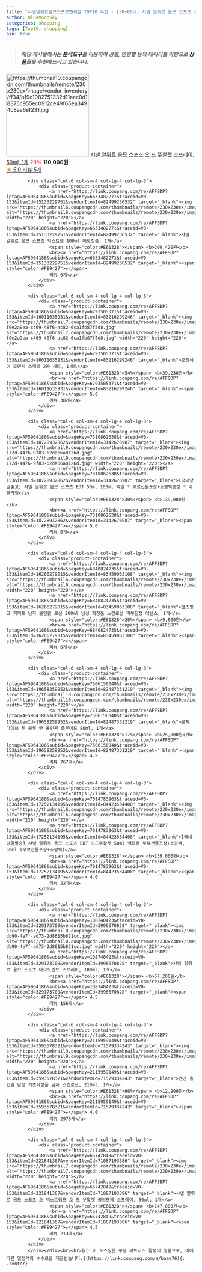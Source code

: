 ```yaml
---
title: "샤넬알뤼르옴므스포츠면세점 TOP10 추천 - [30~60대] 샤넬 알뤼르 옴므 스포츠 오 드 뚜왈렛 스프레이, 50ml, 1개"
author: BlueMoonSky
categories: shopping
tags: [Top10, shopping]
pin: true
---
```


> ##### 해당 게시물에서는 [**분석도구**](https://itemscout.io/)를 이용하여 **성별**, **연령별** 등의 데이터를 바탕으로 [**상품**](https://link.coupang.com/a/baae76)들을 추천해드리고 있습니다.
<div class="container"><div class="row">
            <div class="col-6 col-sm-4 col-lg-4 col-lg-3">
                <div class="product-container">
                    <a href="https://link.coupang.com/re/AFFSDP?lptag=AF5964186&subid=&pageKey=6714143488&traceid=V0-153&itemId=15596957211&vendorItemId=87566475837" target="_blank"><img src="https://thumbnail10.coupangcdn.com/thumbnails/remote/230x230ex/image/vendor_inventory/ff34/b19c1082751332d11aec0d18375c955ec0912ce49f65ea3494c8aa6ef231.jpg" alt="https://thumbnail10.coupangcdn.com/thumbnails/remote/230x230ex/image/vendor_inventory/ff34/b19c1082751332d11aec0d18375c955ec0912ce49f65ea3494c8aa6ef231.jpg" width="220" height="220"></a>
                    <a href="https://link.coupang.com/re/AFFSDP?lptag=AF5964186&subid=&pageKey=6714143488&traceid=V0-153&itemId=15596957211&vendorItemId=87566475837" target="_blank">샤넬 알뤼르 옴므 스포츠 오 드 뚜왈렛 스프레이, 50ml, 1개</a>
                    <span style="color:#E61328">29%</span> <b>110,000원</b>
                    <br><a href="https://link.coupang.com/re/AFFSDP?lptag=AF5964186&subid=&pageKey=6714143488&traceid=V0-153&itemId=15596957211&vendorItemId=87566475837" target="_blank"><span style="color:#FE9427">★</span> 5.0
                    리뷰 5개</a>
                </div>
            </div>
            
            <div class="col-6 col-sm-4 col-lg-4 col-lg-3">
                <div class="product-container">
                    <a href="https://link.coupang.com/re/AFFSDP?lptag=AF5964186&subid=&pageKey=6633482271&traceid=V0-153&itemId=15133229751&vendorItemId=82499236532" target="_blank"><img src="https://thumbnail6.coupangcdn.com/thumbnails/remote/230x230ex/image/vendor_inventory/a908/46a04b854ca3df2aca9e42dfe74693e88cdfab58bc45795c4bcd0df84204.png" alt="https://thumbnail6.coupangcdn.com/thumbnails/remote/230x230ex/image/vendor_inventory/a908/46a04b854ca3df2aca9e42dfe74693e88cdfab58bc45795c4bcd0df84204.png" width="220" height="220"></a>
                    <a href="https://link.coupang.com/re/AFFSDP?lptag=AF5964186&subid=&pageKey=6633482271&traceid=V0-153&itemId=15133229751&vendorItemId=82499236532" target="_blank">샤넬 알뤼르 옴므 스포츠 익스트렘 100ml 매장정품, 1개</a>
                    <span style="color:#E61328"></span> <b>209,420원</b>
                    <br><a href="https://link.coupang.com/re/AFFSDP?lptag=AF5964186&subid=&pageKey=6633482271&traceid=V0-153&itemId=15133229751&vendorItemId=82499236532" target="_blank"><span style="color:#FE9427">★</span> 
                    리뷰 0개</a>
                </div>
            </div>
            
            <div class="col-6 col-sm-4 col-lg-4 col-lg-3">
                <div class="product-container">
                    <a href="https://link.coupang.com/re/AFFSDP?lptag=AF5964186&subid=&pageKey=6793505371&traceid=V0-153&itemId=16011635931&vendorItemId=83216299246" target="_blank"><img src="https://thumbnail7.coupangcdn.com/thumbnails/remote/230x230ex/image/retail/images/3282360401129460-f0e2a9ea-c469-48f6-ac82-6ca1fb87f5d8.jpg" alt="https://thumbnail7.coupangcdn.com/thumbnails/remote/230x230ex/image/retail/images/3282360401129460-f0e2a9ea-c469-48f6-ac82-6ca1fb87f5d8.jpg" width="220" height="220"></a>
                    <a href="https://link.coupang.com/re/AFFSDP?lptag=AF5964186&subid=&pageKey=6793505371&traceid=V0-153&itemId=16011635931&vendorItemId=83216299246" target="_blank">오딧세이 로맨틱 스페셜 2종 세트, 1세트</a>
                    <span style="color:#E61328">54%</span> <b>39,230원</b>
                    <br><a href="https://link.coupang.com/re/AFFSDP?lptag=AF5964186&subid=&pageKey=6793505371&traceid=V0-153&itemId=16011635931&vendorItemId=83216299246" target="_blank"><span style="color:#FE9427">★</span> 5.0
                    리뷰 38개</a>
                </div>
            </div>
            
            <div class="col-6 col-sm-4 col-lg-4 col-lg-3">
                <div class="product-container">
                    <a href="https://link.coupang.com/re/AFFSDP?lptag=AF5964186&subid=&pageKey=7310862638&traceid=V0-153&itemId=18728932862&vendorItemId=3142676987" target="_blank"><img src="https://thumbnail9.coupangcdn.com/thumbnails/remote/230x230ex/image/vendor_inventory/images/2018/01/30/13/4/c5accce9-172d-4476-9f83-62da66a8126d.jpg" alt="https://thumbnail9.coupangcdn.com/thumbnails/remote/230x230ex/image/vendor_inventory/images/2018/01/30/13/4/c5accce9-172d-4476-9f83-62da66a8126d.jpg" width="220" height="220"></a>
                    <a href="https://link.coupang.com/re/AFFSDP?lptag=AF5964186&subid=&pageKey=7310862638&traceid=V0-153&itemId=18728932862&vendorItemId=3142676987" target="_blank">[국내당일출고] 샤넬 알뤼르 옴므 스포츠 EDT 50ml 100ml 택일 * 무료선물포장+쇼핑백증정 * 국문라벨</a>
                    <span style="color:#E61328">30%</span> <b>139,000원</b>
                    <br><a href="https://link.coupang.com/re/AFFSDP?lptag=AF5964186&subid=&pageKey=7310862638&traceid=V0-153&itemId=18728932862&vendorItemId=3142676987" target="_blank"><span style="color:#FE9427">★</span> 5.0
                    리뷰 6개</a>
                </div>
            </div>
            
            <div class="col-6 col-sm-4 col-lg-4 col-lg-3">
                <div class="product-container">
                    <a href="https://link.coupang.com/re/AFFSDP?lptag=AF5964186&subid=&pageKey=6840824735&traceid=V0-153&itemId=16266279015&vendorItemId=83459063108" target="_blank"><img src="https://thumbnail6.coupangcdn.com/thumbnails/remote/230x230ex/image/vendor_inventory/6449/8ae54d79fe9a830b00e833dc916bb37d0ed800f3488c2242cb0025da04b8.jpg" alt="https://thumbnail6.coupangcdn.com/thumbnails/remote/230x230ex/image/vendor_inventory/6449/8ae54d79fe9a830b00e833dc916bb37d0ed800f3488c2242cb0025da04b8.jpg" width="220" height="220"></a>
                    <a href="https://link.coupang.com/re/AFFSDP?lptag=AF5964186&subid=&pageKey=6840824735&traceid=V0-153&itemId=16266279015&vendorItemId=83459063108" target="_blank">맨즈핑크 퍼펙트 남자 올인원 로션 200ml 남성 화장품 스킨로션 피부진정 에센스, 1개</a>
                    <span style="color:#E61328">20%</span> <b>9,800원</b>
                    <br><a href="https://link.coupang.com/re/AFFSDP?lptag=AF5964186&subid=&pageKey=6840824735&traceid=V0-153&itemId=16266279015&vendorItemId=83459063108" target="_blank"><span style="color:#FE9427">★</span> 
                    리뷰 0개</a>
                </div>
            </div>
            
            <div class="col-6 col-sm-4 col-lg-4 col-lg-3">
                <div class="product-container">
                    <a href="https://link.coupang.com/re/AFFSDP?lptag=AF5964186&subid=&pageKey=7506156040&traceid=V0-153&itemId=19658259952&vendorItemId=82487331219" target="_blank"><img src="https://thumbnail10.coupangcdn.com/thumbnails/remote/230x230ex/image/vendor_inventory/d38e/bb3ea14d616fe188e0348697efa12017c50f873ba751760d55cfc307d91b.jpg" alt="https://thumbnail10.coupangcdn.com/thumbnails/remote/230x230ex/image/vendor_inventory/d38e/bb3ea14d616fe188e0348697efa12017c50f873ba751760d55cfc307d91b.jpg" width="220" height="220"></a>
                    <a href="https://link.coupang.com/re/AFFSDP?lptag=AF5964186&subid=&pageKey=7506156040&traceid=V0-153&itemId=19658259952&vendorItemId=82487331219" target="_blank">론지 다이브 투 블루 맨 올인원 플루이드 80ml, 1개</a>
                    <span style="color:#E61328">17%</span> <b>25,000원</b>
                    <br><a href="https://link.coupang.com/re/AFFSDP?lptag=AF5964186&subid=&pageKey=7506156040&traceid=V0-153&itemId=19658259952&vendorItemId=82487331219" target="_blank"><span style="color:#FE9427">★</span> 4.5
                    리뷰 767개</a>
                </div>
            </div>
            
            <div class="col-6 col-sm-4 col-lg-4 col-lg-3">
                <div class="product-container">
                    <a href="https://link.coupang.com/re/AFFSDP?lptag=AF5964186&subid=&pageKey=7014783963&traceid=V0-153&itemId=17252134195&vendorItemId=84423534408" target="_blank"><img src="https://thumbnail6.coupangcdn.com/thumbnails/remote/230x230ex/image/vendor_inventory/ce94/261c9675d24c9854da4ca21f37bb6b70ad42bab767b550e3095f3b3095d0.jpg" alt="https://thumbnail6.coupangcdn.com/thumbnails/remote/230x230ex/image/vendor_inventory/ce94/261c9675d24c9854da4ca21f37bb6b70ad42bab767b550e3095f3b3095d0.jpg" width="220" height="220"></a>
                    <a href="https://link.coupang.com/re/AFFSDP?lptag=AF5964186&subid=&pageKey=7014783963&traceid=V0-153&itemId=17252134195&vendorItemId=84423534408" target="_blank">[국내당일발송] 샤넬 알뤼르 옴므 스포츠 EDT 오드뚜왈렛 50ml 백화점 무료선물포장+쇼핑백, 50ml (무료선물포장+쇼핑백)</a>
                    <span style="color:#E61328"></span> <b>139,000원</b>
                    <br><a href="https://link.coupang.com/re/AFFSDP?lptag=AF5964186&subid=&pageKey=7014783963&traceid=V0-153&itemId=17252134195&vendorItemId=84423534408" target="_blank"><span style="color:#FE9427">★</span> 4.0
                    리뷰 22개</a>
                </div>
            </div>
            
            <div class="col-6 col-sm-4 col-lg-4 col-lg-3">
                <div class="product-container">
                    <a href="https://link.coupang.com/re/AFFSDP?lptag=AF5964186&subid=&pageKey=108740423&traceid=V0-153&itemId=329173709&vendorItemId=3996670828" target="_blank"><img src="https://thumbnail8.coupangcdn.com/thumbnails/remote/230x230ex/image/vendor_inventory/images/2018/09/30/19/9/a2a1e945-db90-4e7f-ad73-2d8615b821cc.jpg" alt="https://thumbnail8.coupangcdn.com/thumbnails/remote/230x230ex/image/vendor_inventory/images/2018/09/30/19/9/a2a1e945-db90-4e7f-ad73-2d8615b821cc.jpg" width="220" height="220"></a>
                    <a href="https://link.coupang.com/re/AFFSDP?lptag=AF5964186&subid=&pageKey=108740423&traceid=V0-153&itemId=329173709&vendorItemId=3996670828" target="_blank">샤넬 알뤼르 옴므 스포츠 데오도란트 스프레이, 100ml, 1개</a>
                    <span style="color:#E61328"></span> <b>57,200원</b>
                    <br><a href="https://link.coupang.com/re/AFFSDP?lptag=AF5964186&subid=&pageKey=108740423&traceid=V0-153&itemId=329173709&vendorItemId=3996670828" target="_blank"><span style="color:#FE9427">★</span> 4.5
                    리뷰 156개</a>
                </div>
            </div>
            
            <div class="col-6 col-sm-4 col-lg-4 col-lg-3">
                <div class="product-container">
                    <a href="https://link.coupang.com/re/AFFSDP?lptag=AF5964186&subid=&pageKey=2115959149&traceid=V0-153&itemId=3593578321&vendorItemId=71579334243" target="_blank"><img src="https://thumbnail9.coupangcdn.com/thumbnails/remote/230x230ex/image/vendor_inventory/c48d/c41f667f4953602de6a097c35edd31d95a3e6be99bf4a6f62454d0f3f249.jpg" alt="https://thumbnail9.coupangcdn.com/thumbnails/remote/230x230ex/image/vendor_inventory/c48d/c41f667f4953602de6a097c35edd31d95a3e6be99bf4a6f62454d0f3f249.jpg" width="220" height="220"></a>
                    <a href="https://link.coupang.com/re/AFFSDP?lptag=AF5964186&subid=&pageKey=2115959149&traceid=V0-153&itemId=3593578321&vendorItemId=71579334243" target="_blank">멘넨 올인원 남성 기초화장품 남자 스킨로션, 210ml, 1개</a>
                    <span style="color:#E61328">66%</span> <b>12,900원</b>
                    <br><a href="https://link.coupang.com/re/AFFSDP?lptag=AF5964186&subid=&pageKey=2115959149&traceid=V0-153&itemId=3593578321&vendorItemId=71579334243" target="_blank"><span style="color:#FE9427">★</span> 4.0
                    리뷰 2975개</a>
                </div>
            </div>
            
            <div class="col-6 col-sm-4 col-lg-4 col-lg-3">
                <div class="product-container">
                    <a href="https://link.coupang.com/re/AFFSDP?lptag=AF5964186&subid=&pageKey=65742849&traceid=V0-153&itemId=221841367&vendorItemId=71087193386" target="_blank"><img src="https://thumbnail7.coupangcdn.com/thumbnails/remote/230x230ex/image/vendor_inventory/cfe4/8514b9cca4e9294cfa179266d94173668f50c98fe82eeb18e6d58d0ef346.jpg" alt="https://thumbnail7.coupangcdn.com/thumbnails/remote/230x230ex/image/vendor_inventory/cfe4/8514b9cca4e9294cfa179266d94173668f50c98fe82eeb18e6d58d0ef346.jpg" width="220" height="220"></a>
                    <a href="https://link.coupang.com/re/AFFSDP?lptag=AF5964186&subid=&pageKey=65742849&traceid=V0-153&itemId=221841367&vendorItemId=71087193386" target="_blank">샤넬 알뤼르 옴므 스포츠 오 엑스트렘므 오 드 뚜왈렛 꽁쌍뜨레 스프레이, 50ml, 1개</a>
                    <span style="color:#E61328"></span> <b>147,000원</b>
                    <br><a href="https://link.coupang.com/re/AFFSDP?lptag=AF5964186&subid=&pageKey=65742849&traceid=V0-153&itemId=221841367&vendorItemId=71087193386" target="_blank"><span style="color:#FE9427">★</span> 4.5
                    리뷰 213개</a>
                </div>
            </div>
            </div></div><br><br>[👉 이 포스팅은 쿠팡 파트너스 활동의 일환으로, 이에 따른 일정액의 수수료를 제공받습니다.](https://link.coupang.com/a/baae76){: .center}
